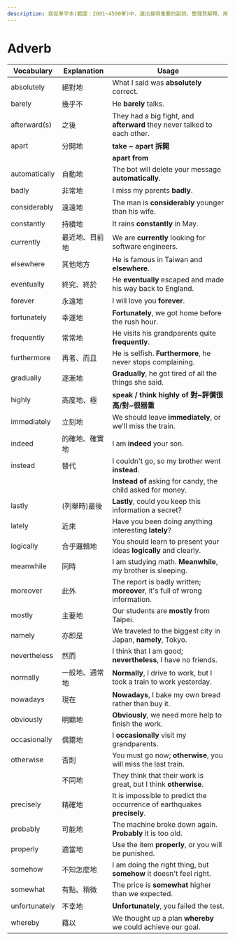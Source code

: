 ```yaml
---
description: 我從單字本(範圍：2001~4500單)中，選出覺得重要的副詞，整理其解釋、用法並製作以下表格。
---
```


# Adverb

| Vocabulary    | Explanation | Usage                                                                      |
| ------------- | ----------- | -------------------------------------------------------------------------- |
| absolutely    | 絕對地         | What I said was **absolutely** correct.                                    |
| barely        | 幾乎不         | He **barely** talks.                                                       |
| afterward(s)  | 之後          | They had a big fight, and **afterward** they never talked to each other.   |
| apart         | 分開地         | **take \~ apart 拆開**                                                       |
|               |             | **apart from**                                                             |
| automatically | 自動地         | The bot will delete your message **automatically**.                        |
| badly         | 非常地         | I miss my parents **badly**.                                               |
| considerably  | 遠遠地         | The man is **considerably** younger than his wife.                         |
| constantly    | 持續地         | It rains **constantly** in May.                                            |
| currently     | 最近地、目前地     | We are **currently** looking for software engineers.                       |
| elsewhere     | 其他地方        | He is famous in Taiwan and **elsewhere**.                                  |
| eventually    | 終究、終於       | He **eventually** escaped and made his way back to England.                |
| forever       | 永遠地         | I will love you **forever**.                                               |
| fortunately   | 幸運地         | **Fortunately**, we got home before the rush hour.                         |
| frequently    | 常常地         | He visits his grandparents quite **frequently**.                           |
| furthermore   | 再者、而且       | He is selfish. **Furthermore**, he never stops complaining.                |
| gradually     | 逐漸地         | **Gradually**, he got tired of all the things she said.                    |
| highly        | 高度地、極       | **speak / think highly of 對\~評價很高/對\~很器重**                                 |
| immediately   | 立刻地         | We should leave **immediately**, or we'll miss the train.                  |
| indeed        | 的確地、確實地     | I am **indeed** your son.                                                  |
| instead       | 替代          | I couldn't go, so my brother went **instead**.                             |
|               |             | **Instead of** asking for candy, the child asked for money.                |
| lastly        | (列舉時)最後     | **Lastly**, could you keep this information a secret?                      |
| lately        | 近來          | Have you been doing anything interesting **lately**?                       |
| logically     | 合乎邏輯地       | You should learn to present your ideas **logically** and clearly.          |
| meanwhile     | 同時          | I am studying math. **Meanwhile**, my brother is sleeping.                 |
| moreover      | 此外          | The report is badly written; **moreover**, it's full of wrong information. |
| mostly        | 主要地         | Our students are **mostly** from Taipei.                                   |
| namely        | 亦即是         | We traveled to the biggest city in Japan, **namely**, Tokyo.               |
| nevertheless  | 然而          | I think that I am good; **nevertheless**, I have no friends.               |
| normally      | 一般地、通常地     | **Normally**, I drive to work, but I took a train to work yesterday.       |
| nowadays      | 現在          | **Nowadays**, I bake my own bread rather than buy it.                      |
| obviously     | 明顯地         | **Obviously**, we need more help to finish the work.                       |
| occasionally  | 偶爾地         | I **occasionally** visit my grandparents.                                  |
| otherwise     | 否則          | You must go now; **otherwise**, you will miss the last train.              |
|               | 不同地         | They think that their work is great, but I think **otherwise**.            |
| precisely     | 精確地         | It is impossible to predict the occurrence of earthquakes **precisely**.   |
| probably      | 可能地         | The machine broke down again. **Probably** it is too old.                  |
| properly      | 適當地         | Use the item **properly**, or you will be punished.                        |
| somehow       | 不知怎麼地       | I am doing the right thing, but **somehow** it doesn't feel right.         |
| somewhat      | 有點、稍微       | The price is **somewhat** higher than we expected.                         |
| unfortunately | 不幸地         | **Unfortunately**, you failed the test.                                    |
| whereby       | 藉以          | We thought up a plan **whereby** we could achieve our goal.                |

